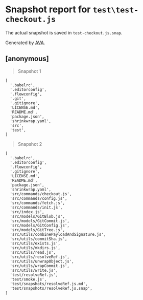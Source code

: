# Snapshot report for `test\test-checkout.js`

The actual snapshot is saved in `test-checkout.js.snap`.

Generated by [AVA](https://ava.li).

## [anonymous]

> Snapshot 1

    [
      '.babelrc',
      '.editorconfig',
      '.flowconfig',
      '.git',
      '.gitignore',
      'LICENSE.md',
      'README.md',
      'package.json',
      'shrinkwrap.yaml',
      'src',
      'test',
    ]

> Snapshot 2

    [
      '.babelrc',
      '.editorconfig',
      '.flowconfig',
      '.gitignore',
      'LICENSE.md',
      'README.md',
      'package.json',
      'shrinkwrap.yaml',
      'src/commands/checkout.js',
      'src/commands/config.js',
      'src/commands/fetch.js',
      'src/commands/init.js',
      'src/index.js',
      'src/models/GitBlob.js',
      'src/models/GitCommit.js',
      'src/models/GitConfig.js',
      'src/models/GitTree.js',
      'src/utils/combinePayloadAndSignature.js',
      'src/utils/commitSha.js',
      'src/utils/exists.js',
      'src/utils/mkdirs.js',
      'src/utils/read.js',
      'src/utils/resolveRef.js',
      'src/utils/unwrapObject.js',
      'src/utils/wrapCommit.js',
      'src/utils/write.js',
      'test/resolveRef.js',
      'test/smoke.js',
      'test/snapshots/resolveRef.js.md',
      'test/snapshots/resolveRef.js.snap',
    ]
